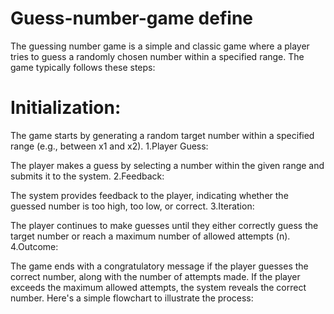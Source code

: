 # Guess-number-game define
The guessing number game is a simple and classic game where a player tries to guess a randomly chosen number within a specified range. The game typically follows these steps:

# Initialization:

The game starts by generating a random target number within a specified range (e.g., between x1 and x2).
1.Player Guess:

The player makes a guess by selecting a number within the given range and submits it to the system.
2.Feedback:

The system provides feedback to the player, indicating whether the guessed number is too high, too low, or correct.
3.Iteration:

The player continues to make guesses until they either correctly guess the target number or reach a maximum number of allowed attempts (n).
4.Outcome:

The game ends with a congratulatory message if the player guesses the correct number, along with the number of attempts made. If the player exceeds the maximum allowed attempts, the system reveals the correct number.
Here's a simple flowchart to illustrate the process:
